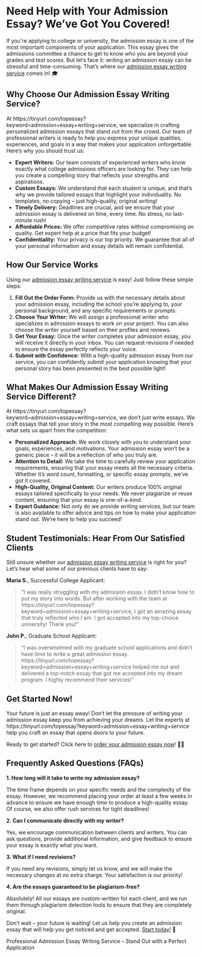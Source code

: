 <h1>Need Help with Your Admission Essay? We’ve Got You Covered!</h1>

<p>If you're applying to college or university, the admission essay is one of the most important components of your application. This essay gives the admissions committee a chance to get to know who you are beyond your grades and test scores. But let’s face it: writing an admission essay can be stressful and time-consuming. That’s where our <a href="https://tinyurl.com/topessay?keyword=admission+essay+writing+service">admission essay writing service</a> comes in! 🎓</p>

<h2>Why Choose Our Admission Essay Writing Service?</h2>

<p>At https://tinyurl.com/topessay?keyword=admission+essay+writing+service, we specialize in crafting personalized admission essays that stand out from the crowd. Our team of professional writers is ready to help you express your unique qualities, experiences, and goals in a way that makes your application unforgettable. Here’s why you should trust us:</p>

<ul>
  <li><strong>Expert Writers:</strong> Our team consists of experienced writers who know exactly what college admissions officers are looking for. They can help you create a compelling story that reflects your strengths and aspirations.</li>
  <li><strong>Custom Essays:</strong> We understand that each student is unique, and that’s why we provide tailored essays that highlight your individuality. No templates, no copying – just high-quality, original writing!</li>
  <li><strong>Timely Delivery:</strong> Deadlines are crucial, and we ensure that your admission essay is delivered on time, every time. No stress, no last-minute rush!</li>
  <li><strong>Affordable Prices:</strong> We offer competitive rates without compromising on quality. Get expert help at a price that fits your budget!</li>
  <li><strong>Confidentiality:</strong> Your privacy is our top priority. We guarantee that all of your personal information and essay details will remain confidential.</li>
</ul>

<h2>How Our Service Works</h2>

<p>Using our <a href="https://tinyurl.com/topessay?keyword=admission+essay+writing+service">admission essay writing service</a> is easy! Just follow these simple steps:</p>

<ol>
  <li><strong>Fill Out the Order Form:</strong> Provide us with the necessary details about your admission essay, including the school you’re applying to, your personal background, and any specific requirements or prompts.</li>
  <li><strong>Choose Your Writer:</strong> We will assign a professional writer who specializes in admission essays to work on your project. You can also choose the writer yourself based on their profiles and reviews.</li>
  <li><strong>Get Your Essay:</strong> Once the writer completes your admission essay, you will receive it directly in your inbox. You can request revisions if needed to ensure the essay perfectly reflects your voice.</li>
  <li><strong>Submit with Confidence:</strong> With a high-quality admission essay from our service, you can confidently submit your application knowing that your personal story has been presented in the best possible light!</li>
</ol>

<h2>What Makes Our Admission Essay Writing Service Different?</h2>

<p>At https://tinyurl.com/topessay?keyword=admission+essay+writing+service, we don’t just write essays. We craft essays that tell your story in the most compelling way possible. Here’s what sets us apart from the competition:</p>

<ul>
  <li><strong>Personalized Approach:</strong> We work closely with you to understand your goals, experiences, and motivations. Your admission essay won’t be a generic piece – it will be a reflection of who you truly are.</li>
  <li><strong>Attention to Detail:</strong> We take the time to carefully review your application requirements, ensuring that your essay meets all the necessary criteria. Whether it’s word count, formatting, or specific essay prompts, we’ve got it covered.</li>
  <li><strong>High-Quality, Original Content:</strong> Our writers produce 100% original essays tailored specifically to your needs. We never plagiarize or reuse content, ensuring that your essay is one-of-a-kind.</li>
  <li><strong>Expert Guidance:</strong> Not only do we provide writing services, but our team is also available to offer advice and tips on how to make your application stand out. We’re here to help you succeed!</li>
</ul>

<h2>Student Testimonials: Hear From Our Satisfied Clients</h2>

<p>Still unsure whether our <a href="https://tinyurl.com/topessay?keyword=admission+essay+writing+service">admission essay writing service</a> is right for you? Let’s hear what some of our previous clients have to say:</p>

<p><strong>Maria S.</strong>, Successful College Applicant:</p>
<blockquote>“I was really struggling with my admission essay. I didn’t know how to put my story into words. But after working with the team at https://tinyurl.com/topessay?keyword=admission+essay+writing+service, I got an amazing essay that truly reflected who I am. I got accepted into my top-choice university! Thank you!”</blockquote>

<p><strong>John P.</strong>, Graduate School Applicant:</p>
<blockquote>“I was overwhelmed with my graduate school applications and didn’t have time to write a great admission essay. https://tinyurl.com/topessay?keyword=admission+essay+writing+service helped me out and delivered a top-notch essay that got me accepted into my dream program. I highly recommend their services!”</blockquote>

<h2>Get Started Now!</h2>

<p>Your future is just an essay away! Don’t let the pressure of writing your admission essay keep you from achieving your dreams. Let the experts at https://tinyurl.com/topessay?keyword=admission+essay+writing+service help you craft an essay that opens doors to your future.</p>

<p>Ready to get started? Click here to <a href="https://tinyurl.com/topessay?keyword=admission+essay+writing+service">order your admission essay now</a>! 💼✨</p>

<h2>Frequently Asked Questions (FAQs)</h2>

<p><strong>1. How long will it take to write my admission essay?</strong></p>
<p>The time frame depends on your specific needs and the complexity of the essay. However, we recommend placing your order at least a few weeks in advance to ensure we have enough time to produce a high-quality essay. Of course, we also offer rush services for tight deadlines!</p>

<p><strong>2. Can I communicate directly with my writer?</strong></p>
<p>Yes, we encourage communication between clients and writers. You can ask questions, provide additional information, and give feedback to ensure your essay is exactly what you want.</p>

<p><strong>3. What if I need revisions?</strong></p>
<p>If you need any revisions, simply let us know, and we will make the necessary changes at no extra charge. Your satisfaction is our priority!</p>

<p><strong>4. Are the essays guaranteed to be plagiarism-free?</strong></p>
<p>Absolutely! All our essays are custom-written for each client, and we run them through plagiarism detection tools to ensure that they are completely original.</p>

<p>Don’t wait – your future is waiting! Let us help you create an admission essay that will help you get noticed and get accepted. <a href="https://tinyurl.com/topessay?keyword=admission+essay+writing+service">Start today!</a> 🚀</p>
Professional Admission Essay Writing Service – Stand Out with a Perfect Application
